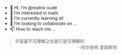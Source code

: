 - 👋 Hi, I’m @matrix-xude
- 👀 I’m interested in math
- 🌱 I’m currently learning all
- 💞️ I’m looking to collaborate on ...
- 📫 How to reach me ...

<!---
matrix-xude/matrix-xude is a ✨ special ✨ repository because its `README.md` (this file) appears on your GitHub profile.
You can click the Preview link to take a look at your changes.
--->

> 宇宙最不可理解之处是它是可理解的<br>
> &emsp;&emsp;&emsp;&emsp;&emsp;&emsp;&emsp;&emsp;&emsp;&emsp;&emsp;&emsp;&emsp;&emsp;    --阿尔伯特.爱因斯坦
